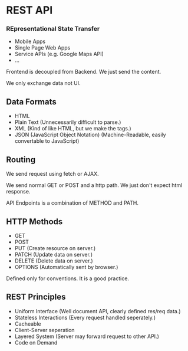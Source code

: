 # REST API

### REpresentational State Transfer

* Mobile Apps
* Single Page Web Apps
* Service APIs (e.g. Google Maps API)
* ...

Frontend is decoupled from Backend. We just send the content. 

We only exchange data not UI.

## Data Formats

* HTML
* Plain Text (Unnecessarily difficult to parse.)
* XML (Kind of like HTML, but we make the tags.)
* JSON (JavaScript Object Notation) (Machine-Readable, easily convertable to JavaScript)

## Routing 

We send request using fetch or AJAX. 

We send normal GET or POST and a http path. We just don't expect html response. 

API Endpoints is a combination of METHOD and PATH. 

## HTTP Methods
* GET
* POST
* PUT (Create resource on server.)
* PATCH (Update data on server.)
* DELETE (Delete data on server.)
* OPTIONS (Automatically sent by browser.)

Defined only for conventions. It is a good practice. 

## REST Principles

* Uniform Interface (Well document API, clearly defined res/req data.)
* Stateless Interactions (Every request handled seperately.)
* Cacheable
* Client-Server seperation
* Layered System (Server may forward request to other API.)
* Code on Demand









